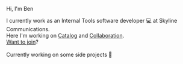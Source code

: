 Hi, I'm Ben

I currently work as an Internal Tools software developer 💻 at Skyline Communications.<br>
Here I'm working on <a href="https://catalog.dataminer.services/">Catalog</a> and <a href="https://collaboration.dataminer.services/">Collaboration</a>.<br>
<a href="https://skyline.be/jobs/jobs/software-developer-internal-tools" >Want to join</a>? 
<br><br>
Currently working on some side projects 🎼


<!---
benborra/benborra is a ✨ special ✨ repository because its `README.md` (this file) appears on your GitHub profile.
You can click the Preview link to take a look at your changes.
--->
